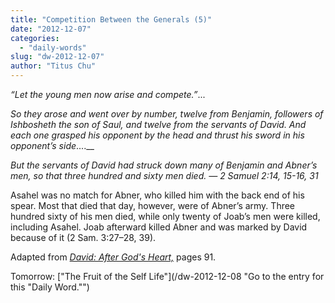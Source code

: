 ```yaml
---
title: "Competition Between the Generals (5)"
date: "2012-12-07"
categories: 
  - "daily-words"
slug: "dw-2012-12-07"
author: "Titus Chu"
---
```


_“Let the young men now arise and compete.”_...

_So they arose and went over by number, twelve from Benjamin, followers of Ishbosheth the son of Saul, and twelve from the servants of David. And each one grasped his opponent by the head and thrust his sword in his opponent’s side_....__

_But the servants of David had struck down many of Benjamin and Abner’s men, so that three hundred and sixty men died._ _— 2 Samuel 2:14, 15-16, 31_

Asahel was no match for Abner, who killed him with the back end of his spear. Most that died that day, however, were of Abner’s army. Three hundred sixty of his men died, while only twenty of Joab’s men were killed, including Asahel. Joab afterward killed Abner and was marked by David because of it (2 Sam. 3:27–28, 39).

Adapted from _[David: After God's Heart,](/book-david "Go to the listing for this book.")_ pages 91.

Tomorrow: ["The Fruit of the Self Life"](/dw-2012-12-08 "Go to the entry for this "Daily Word."")
